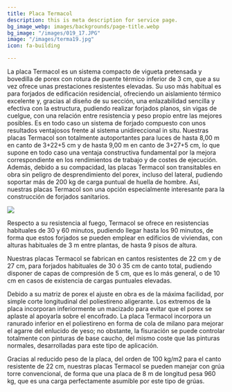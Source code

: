 ```yaml
---
title: Placa Termacol
description: this is meta description for service page.
bg_image_webp: images/backgrounds/page-title.webp
bg_image: "/images/019_17.JPG"
image: "/images/terma19.jpg"
icon: fa-building

---
```

La placa Termacol es un sistema compacto de vigueta pretensada y bovedilla de porex con rotura de puente térmico inferior de 3 cm, que a su vez ofrece unas prestaciones resistentes elevadas. Su uso más habitual es para forjados de edificación residencial, ofreciendo un aislamiento térmico excelente y, gracias al diseño de su sección, una enlazabilidad sencilla y efectiva con la estructura, pudiendo realizar forjados planos, sin vigas de cuelgue, con una relación entre resistencia y peso propio entre las mejores posibles. Es en todo caso un sistema de forjado compuesto con unos resultados ventajosos frente al sistema unidireccional in situ. Nuestras placas Termacol son totalmente autoportantes para luces de hasta 8,00 m en canto de 3+22+5 cm y de hasta 9,00 m en canto de 3+27+5 cm, lo que supone en todo caso una ventaja constructiva fundamental por la mejora correspondiente en los rendimientos de trabajo y de costes de ejecución. Además, debido a su compacidad, las placas Termacol son transitables en obra sin peligro de desprendimiento del porex, incluso del lateral, pudiendo soportar más de 200 kg de carga puntual de huella de hombre. Así, nuestras placas Termacol son una opción especialmente interesante para la construcción de forjados sanitarios.

![](/images/v4.jpg)

Respecto a su resistencia al fuego, Termacol se ofrece en resistencias habituales de 30 y 60 minutos, pudiendo llegar hasta los 90 minutos, de forma que estos forjados se pueden emplear en edificios de viviendas, con alturas habituales de 3 m entre plantas, de hasta 9 pisos de altura.

Nuestras placas Termacol se fabrican en cantos resistentes de 22 cm y de 27 cm, para forjados habituales de 30 ó 35 cm de canto total, pudiendo disponer de capas de compresión de 5 cm, que es lo más general, o de 10 cm en casos de existencia de cargas puntuales elevadas.

Debido a su matriz de porex el ajuste en obra es de la máxima facilidad, por simple corte longitudinal del poliestireno aligerante. Los extremos de la placa incorporan inferiormente un macizado para evitar que el porex se aplaste al apoyarla sobre el encofrado. La placa Termacol incorpora un ranurado inferior en el poliestireno en forma de cola de milano para mejorar el agarre del enlucido de yeso; no obstante, la fisuración se puede controlar totalmente con pinturas de base caucho, del mismo coste que las pinturas normales, desarrolladas para este tipo de aplicación.

Gracias al reducido peso de la placa, del orden de 100 kg/m2 para el canto resistente de 22 cm, nuestras placas Termacol se pueden manejar con grúa torre convencional, de forma que una placa de 8 m de longitud pesa 960 kg, que es una carga perfectamente asumible por este tipo de grúas.